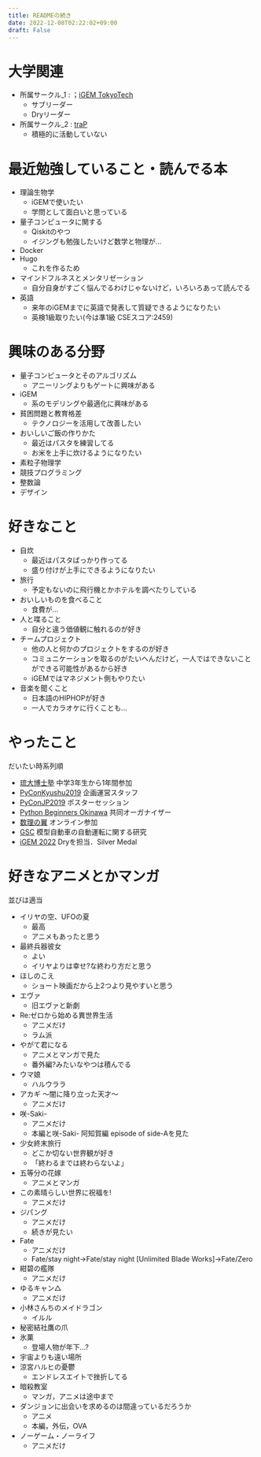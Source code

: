 ```yaml
---
title: READMEの続き
date: 2022-12-08T02:22:02+09:00
draft: False
---
```


# 大学関連
- 所属サークル_1 : ；[iGEM TokyoTech](https://www.igemtokyotech.org/)
    - サブリーダー
    - Dryリーダー
- 所属サークル_2 : [traP](https://trap.jp/)
    - 積極的に活動していない


# 最近勉強していること・読んでる本
- 理論生物学
    - iGEMで使いたい
    - 学問として面白いと思っている
- 量子コンピュータに関する
    - Qiskitのやつ
    - イジングも勉強したいけど数学と物理が...
- Docker
- Hugo
    - これを作るため
- マインドフルネスとメンタリゼーション
    - 自分自身がすごく悩んでるわけじゃないけど，いろいろあって読んでる
- 英語
    - 来年のiGEMまでに英語で発表して質疑できるようになりたい
    - 英検1級取りたい(今は準1級 CSEスコア:2459)

<!--more-->

# 興味のある分野
- 量子コンピュータとそのアルゴリズム
    - アニーリングよりもゲートに興味がある
- iGEM
    - 系のモデリングや最適化に興味がある
- 貧困問題と教育格差
    - テクノロジーを活用して改善したい
- おいしいご飯の作りかた
    - 最近はパスタを練習してる
    - お米を上手に炊けるようになりたい
- 素粒子物理学
- 競技プログラミング
- 整数論
- デザイン


# 好きなこと
- 自炊
    - 最近はパスタばっかり作ってる
    - 盛り付けが上手にできるようになりたい
- 旅行
    - 予定もないのに飛行機とかホテルを調べたりしている
- おいしいものを食べること
    - 食費が...
- 人と喋ること
    - 自分と違う価値観に触れるのが好き
- チームプロジェクト
    - 他の人と何かのプロジェクトをするのが好き
    - コミュニケーションを取るのがたいへんだけど，一人ではできないことができる可能性があるから好き
    - iGEMではマネジメント側もやりたい
- 音楽を聞くこと
    - 日本語のHIPHOPが好き
    - 一人でカラオケに行くことも...


# やったこと
だいたい時系列順
- [琉大博士塾](https://chiiki.skr.u-ryukyu.ac.jp/?page_id=1792) 中学3年生から1年間参加
- [PyConKyushu2019](https://kyushu.pycon.jp/2019/) 企画運営スタッフ
- [PyConJP2019](https://pycon.jp/2019/sessions/?sessionId=302) ポスターセッション
- [Python Beginners Okinawa](https://python-beginners-okinawa.connpass.com/) 共同オーガナイザー
- [数理の翼](https://seminar.npo-tsubasa.jp/island2020/) オンライン参加
- [GSC](https://gsc.skr.u-ryukyu.ac.jp/) 模型自動車の自動運転に関する研究
- [iGEM 2022](https://jamboree.igem.org/2022/results) Dryを担当．Silver Medal


# 好きなアニメとかマンガ
並びは適当
- イリヤの空、UFOの夏
    - 最高
    - アニメもあったと思う
- 最終兵器彼女
    - よい
    - イリヤよりは幸せ?な終わり方だと思う
- ほしのこえ
    - ショート映画だから上2つより見やすいと思う
- エヴァ
    - 旧エヴァと新劇
- Re:ゼロから始める異世界生活
    - アニメだけ
    - ラム派
- やがて君になる
    - アニメとマンガで見た
    - 番外編?みたいなやつは積んでる
- ウマ娘
    - ハルウララ
- アカギ 〜闇に降り立った天才〜
    - アニメだけ
- 咲-Saki-
    - アニメだけ
    - 本編と咲-Saki- 阿知賀編 episode of side-Aを見た
- 少女終末旅行
    - どこか切ない世界観が好き
    - 「終わるまでは終わらないよ」
- 五等分の花嫁
    - アニメとマンガ
- この素晴らしい世界に祝福を!
    - アニメだけ
- ジパング
    - アニメだけ
    - 続きが見たい
- Fate
    - アニメだけ
    - Fate/stay night→Fate/stay night [Unlimited Blade Works]→Fate/Zero
- 紺碧の艦隊
    - アニメだけ
- ゆるキャン△
    - アニメだけ
- 小林さんちのメイドラゴン
    - イルル
- 秘密結社鷹の爪
- 氷菓
    - 登場人物が年下...?
- 宇宙よりも遠い場所
- 涼宮ハルヒの憂鬱
    - エンドレスエイトで挫折してる
- 暗殺教室
    - マンガ，アニメは途中まで
- ダンジョンに出会いを求めるのは間違っているだろうか
    - アニメ
    - 本編，外伝，OVA
- ノーゲーム・ノーライフ
    - アニメだけ